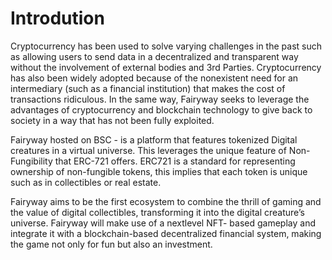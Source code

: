 # Introdution

  
Cryptocurrency has been used to solve varying challenges in the past such as allowing users to send data in a decentralized and transparent way without the involvement of external bodies and 3rd Parties. Cryptocurrency has also been widely adopted because of the nonexistent need for an intermediary \(such as a financial institution\) that makes the cost of transactions ridiculous. In the same way, Fairyway seeks to leverage the advantages of cryptocurrency and blockchain technology to give back to society in a way that has not been fully exploited.

‌Fairyway hosted on BSC - is a platform that features tokenized Digital creatures in a virtual universe. This leverages the unique feature of Non-Fungibility that ERC-721 offers. ERC721 is a standard for representing ownership of non-fungible tokens, this implies that each token is unique such as in collectibles or real estate.

‌Fairyway aims to be the first ecosystem to combine the thrill of gaming and the value of digital collectibles, transforming it into the digital creature’s universe. Fairyway will make use of a nextlevel NFT- based gameplay and integrate it with a blockchain-based decentralized financial system, making the game not only for fun but also an investment.

